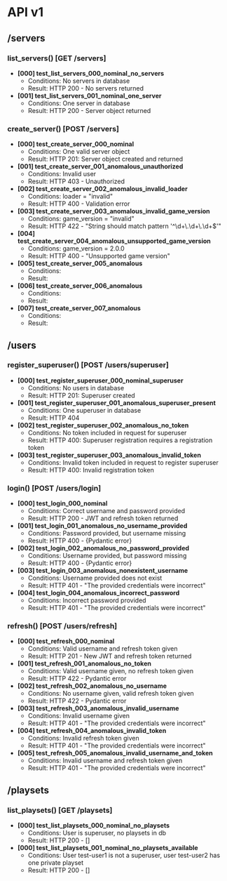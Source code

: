 # API v1

## /servers

### list_servers() [GET /servers]
- **[000] test_list_servers_000_nominal_no_servers**
  - Conditions: No servers in database
  - Result: HTTP 200 - No servers returned
- **[001] test_list_servers_001_nominal_one_server**
  - Conditions: One server in database
  - Result: HTTP 200 - Server object returned

### create_server() [POST /servers]
- **[000] test_create_server_000_nominal**
  - Conditions: One valid server object
  - Result: HTTP 201: Server object created and returned
- **[001] test_create_server_001_anomalous_unauthorized**
  - Conditions: Invalid user
  - Result: HTTP 403 - Unauthorized
- **[002] test_create_server_002_anomalous_invalid_loader**
  - Conditions: loader = "invalid"
  - Result: HTTP 400 - Validation error
- **[003] test_create_server_003_anomalous_invalid_game_version**
  - Conditions: game_version = "invalid"
  - Result: HTTP 422 - "String should match pattern '^\\d+\\.\\d+\\.\\d+$'"
- **[004] test_create_server_004_anomalous_unsupported_game_version**
  - Conditions: game_version = 2.0.0
  - Result: HTTP 400 - "Unsupported game version"
- **[005] test_create_server_005_anomalous**
  - Conditions:
  - Result:
- **[006] test_create_server_006_anomalous**
  - Conditions:
  - Result:
- **[007] test_create_server_007_anomalous**
  - Conditions:
  - Result:


## /users

### register_superuser() [POST /users/superuser]
- **[000] test_register_superuser_000_nominal_superuser**
  - Conditions: No users in database
  - Result: HTTP 201: Superuser created
- **[001] test_register_superuser_001_anomalous_superuser_present**
  - Conditions: One superuser in database
  - Result: HTTP 404
- **[002] test_register_superuser_002_anomalous_no_token**
  - Conditions: No token included in request for superuser
  - Result: HTTP 400: Superuser registration requires a registration token
- **[003] test_register_superuser_003_anomalous_invalid_token**
  - Conditions: Invalid token included in request to register superuser
  - Result: HTTP 400: Invalid registration token


### login() [POST /users/login]
- **[000] test_login_000_nominal**
  - Conditions: Correct username and password provided
  - Result: HTTP 200 - JWT and refresh token returned
- **[001] test_login_001_anomalous_no_username_provided**
  - Conditions: Password provided, but username missing
  - Result: HTTP 400 - {Pydantic error}
- **[002] test_login_002_anomalous_no_password_provided**
  - Conditions: Username provided, but password missing
  - Result: HTTP 400 - {Pydantic error}
- **[003] test_login_003_anomalous_nonexistent_username**
  - Conditions: Username provided does not exist
  - Result: HTTP 401 - "The provided credentials were incorrect"
- **[004] test_login_004_anomalous_incorrect_password**
  - Conditions: Incorrect password provided
  - Result: HTTP 401 - "The provided credentials were incorrect"


### refresh() [POST /users/refresh]
- **[000] test_refresh_000_nominal**
  - Conditions: Valid username and refresh token given
  - Result: HTTP 201 - New JWT and refresh token returned
- **[001] test_refresh_001_anomalous_no_token**
  - Conditions: Valid username given, no refresh token given
  - Result: HTTP 422 - Pydantic error
- **[002] test_refresh_002_anomalous_no_username**
  - Conditions: No username given, valid refresh token given
  - Result: HTTP 422 - Pydantic error
- **[003] test_refresh_003_anomalous_invalid_username**
  - Conditions: Invalid username given
  - Result: HTTP 401 - "The provided credentials were incorrect"
- **[004] test_refresh_004_anomalous_invalid_token**
  - Conditions: Invalid refresh token given
  - Result: HTTP 401 - "The provided credentials were incorrect"
- **[005] test_refresh_005_anomalous_invalid_username_and_token**
  - Conditions: Invalid username and refresh token given
  - Result: HTTP 401 - "The provided credentials were incorrect"


## /playsets

### list_playsets() [GET /playsets]
- **[000] test_list_playsets_000_nominal_no_playsets**
  - Conditions: User is superuser, no playsets in db
  - Result: HTTP 200 - []
- **[000] test_list_playsets_001_nominal_no_playsets_available**
  - Conditions: User test-user1 is not a superuser, user test-user2 has one private playset
  - Result: HTTP 200 - []